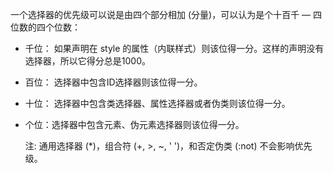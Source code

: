 一个选择器的优先级可以说是由四个部分相加 (分量)，可以认为是个十百千 — 四位数的四个位数：

- 千位： 如果声明在 style 的属性（内联样式）则该位得一分。这样的声明没有选择器，所以它得分总是1000。

- 百位： 选择器中包含ID选择器则该位得一分。

- 十位： 选择器中包含类选择器、属性选择器或者伪类则该位得一分。

- 个位：选择器中包含元素、伪元素选择器则该位得一分。

  注: 通用选择器 (*)，组合符 (+, >, ~, ' ')，和否定伪类 (:not) 不会影响优先级。